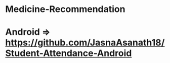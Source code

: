 # Medicine-Recommendation
# Android => https://github.com/JasnaAsanath18/Student-Attendance-Android
